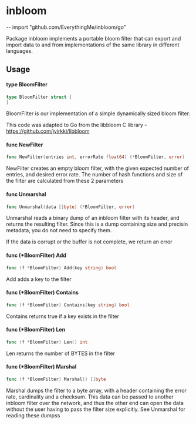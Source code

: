 # inbloom
--
    import "github.com/EverythingMe/inbloom/go"

Package inbloom implements a portable bloom filter that can export and import
data to and from implementations of the same library in different languages.

## Usage

#### type BloomFilter

```go
type BloomFilter struct {
}
```

BloomFilter is our implementation of a simple dynamically sized bloom filter.

This code was adapted to Go from the libbloom C library -
https://github.com/jvirkki/libbloom

#### func  NewFilter

```go
func NewFilter(entries int, errorRate float64) (*BloomFilter, error)
```
NewFilter creates an empty bloom filter, with the given expected number of
entries, and desired error rate. The number of hash functions and size of the
filter are calculated from these 2 parameters

#### func  Unmarshal

```go
func Unmarshal(data []byte) (*BloomFilter, error)
```
Unmarshal reads a binary dump of an inbloom filter with its header, and returns
the resulting filter. Since this is a dump containing size and precisin
metadata, you do not need to specify them.

If the data is corrupt or the buffer is not complete, we return an error

#### func (*BloomFilter) Add

```go
func (f *BloomFilter) Add(key string) bool
```
Add adds a key to the filter

#### func (*BloomFilter) Contains

```go
func (f *BloomFilter) Contains(key string) bool
```
Contains returns true if a key exists in the filter

#### func (*BloomFilter) Len

```go
func (f *BloomFilter) Len() int
```
Len returns the number of BYTES in the filter

#### func (*BloomFilter) Marshal

```go
func (f *BloomFilter) Marshal() []byte
```
Marshal dumps the filter to a byte array, with a header containing the error
rate, cardinality and a checksum. This data can be passed to another inbloom
filter over the network, and thus the other end can open the data without the
user having to pass the filter size explicitly. See Unmarshal for reading these
dumpss
